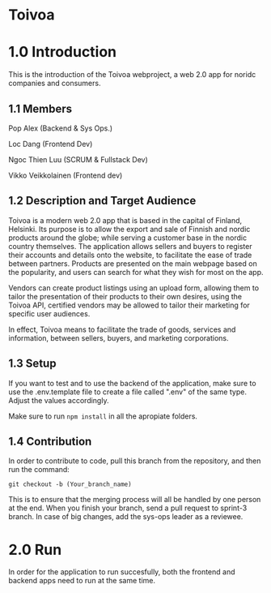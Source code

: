 # Toivoa

# 1.0 Introduction

This is the introduction of the Toivoa webproject, a web 2.0 app for noridc companies and consumers.

## 1.1 Members
Pop Alex (Backend & Sys Ops.)

Loc Dang (Frontend Dev)

Ngoc Thien Luu (SCRUM & Fullstack Dev)

Vikko Veikkolainen (Frontend dev)


## 1.2 Description and Target Audience

Toivoa is a modern web 2.0 app that is based in the capital of Finland, Helsinki. Its purpose is to allow the export and sale of Finnish and nordic products around the globe; while serving a customer base in the nordic country themselves. The application allows sellers and buyers to register their accounts and details onto the website, to facilitate the ease of trade between partners. Products are presented on the main webpage based on the popularity, and users can search for what they wish for most on the app.

Vendors can create product listings using an upload form, allowing them to tailor the presentation of their products to their own desires, using the Toivoa API, certified vendors may be allowed to tailor their marketing for specific user audiences.

In effect, Toivoa means to facilitate the trade of goods, services and information, between sellers, buyers, and marketing corporations.

## 1.3 Setup

If you want to test and to use the backend of the application, make sure to use the .env.template file to create a file called ".env" of the same type. Adjust the values accordingly.

Make sure to run <code>npm install</code> in all the apropiate folders.

## 1.4 Contribution

In order to contribute to code, pull this branch from the repository, and then run the command:

<code>git checkout -b (Your_branch_name)</code>

This is to ensure that the merging process will all be handled by one person at the end. When you finish your branch, send a pull request to sprint-3 branch. In case of big changes, add the sys-ops leader as a reviewee.

# 2.0 Run

In order for the application to run succesfully, both the frontend and backend apps need to run at the same time.
